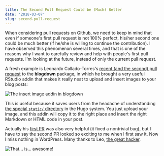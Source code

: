 ```yaml
---
title: The Second Pull Request Could be (Much) Better
date: '2018-03-07'
slug: second-pull-request
---
```


When considering pull requests on Github, we need to keep in mind that even if someone's first pull request is not 100% perfect, his/her second one could be much better (if he/she is willing to continue the contribution). I have observed this phenomenon several times, and that is one of the reasons why I want to carefully review and help with people's first pull requests. I'm looking at the future, instead of only the current pull request.

A fresh example is Leonardo Collado-Torres's [recent (and the second) pull request](https://github.com/rstudio/blogdown/pull/272) to the **blogdown** package, in which he brought a very useful RStudio addin that makes it really neat to upload and insert images to your blog posts:

![The insert image addin in blogdown](https://user-images.githubusercontent.com/2288213/37064786-4dd8f0ee-216c-11e8-950e-875b54338348.png)

This is useful because it saves users from the headache of understanding [the special `static/` directory](https://bookdown.org/yihui/blogdown/static-files.html) in the Hugo system. You just upload your image, and this addin will copy it to the right place and insert the right Markdown or HTML code in your post.

Actually his [first PR](https://github.com/rstudio/blogdown/pull/263) was also very helpful (it fixed a nontrivial bug), but I have to say the second PR looked so exciting to me when I first saw it. Now I miss nothing in WordPress. Many thanks to Leo, [the great hacker](/en/2018/02/bite-sized-pull-requests/).

![That... is... awesome!](https://slides.yihui.name/gif/finally.gif)
